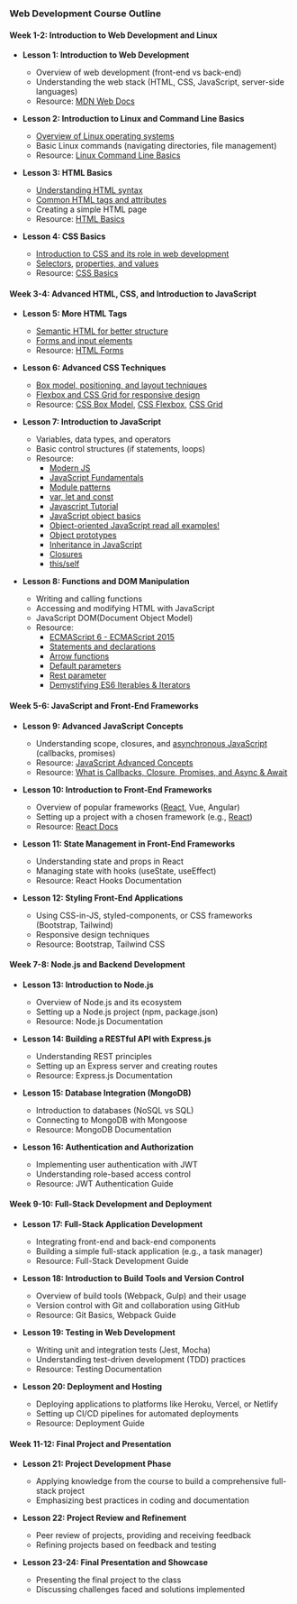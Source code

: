 
### Web Development Course Outline

#### Week 1-2: Introduction to Web Development and Linux
- **Lesson 1: Introduction to Web Development**
  - Overview of web development (front-end vs back-end)
  - Understanding the web stack (HTML, CSS, JavaScript, server-side languages)
  - Resource: [MDN Web Docs](https://developer.mozilla.org/en-US/docs/Learn)

- **Lesson 2: Introduction to Linux and Command Line Basics**
  - [Overview of Linux operating systems](https://www.javatpoint.com/what-is-linux)
  - Basic Linux commands (navigating directories, file management)
  - Resource: [Linux Command Line Basics](https://linuxcommand.org/index.php)

- **Lesson 3: HTML Basics**
  - [Understanding HTML syntax](https://developer.mozilla.org/en-US/docs/Learn_web_development/Core/Structuring_content/Basic_HTML_syntax)
  - [Common HTML tags and attributes](https://www.tutorialspoint.com/html/html_attributes.htm)
  - Creating a simple HTML page
  - Resource: [HTML Basics](https://www.w3schools.com/html/html_basic.asp)

- **Lesson 4: CSS Basics**
  - [Introduction to CSS and its role in web development](https://developer.mozilla.org/en-US/docs/Learn_web_development/Core/Styling_basics/What_is_CSS)
  - [Selectors](https://developer.mozilla.org/en-US/docs/Web/CSS/CSS_selectors), [properties, and values](https://www.dofactory.com/css/properties)
  - Resource: [CSS Basics](https://css-tricks.com/guides/)

#### Week 3-4: Advanced HTML, CSS, and Introduction to JavaScript
- **Lesson 5: More HTML Tags**
  - [Semantic HTML for better structure](https://www.semrush.com/blog/semantic-html5-guide/?msockid=1524f322ba22661314a9e785bb2267fd)
  - [Forms and input elements](https://www.w3schools.com/html/html_form_elements.asp)
  - Resource: [HTML Forms](https://developer.mozilla.org/en-US/docs/Learn_web_development/Core/Structuring_content/HTML_forms)

- **Lesson 6: Advanced CSS Techniques**
  - [Box model, positioning, and layout techniques](https://cssdojo.dev/learn/basics/the-box-model-and-layouts)
  - [Flexbox and CSS Grid for responsive design](https://www.freecodecamp.org/news/web-layouts-use-css-grid-and-flex-to-create-responsive-webpages/)
  - Resource: [CSS Box Model](https://www.learn-html-css.com/learn-to-code-css/css-box-model/), [CSS Flexbox](https://www.learn-html-css.com/learn-to-code-css/css-flexbox/), [CSS Grid](https://www.learn-html-css.com/learn-to-code-css/css-grid/)

- **Lesson 7: Introduction to JavaScript**
  - Variables, data types, and operators
  - Basic control structures (if statements, loops)
  - Resource:
    - [Modern JS](https://github.com/mbeaudru/modern-js-cheatsheet)
    - [JavaScript Fundamentals](https://developer.mozilla.org/en-US/docs/Learn_web_development/Getting_started/Your_first_website/Adding_interactivity)
    - [Module patterns]()
    - [var, let and const](https://www.youtube.com/watch?v=sjyJBL5fkp8)
    - [Javascript Tutorial](https://www.youtube.com/watch?v=vZBCTc9zHtI)
    - [JavaScript object basics](https://developer.mozilla.org/en-US/docs/Learn_web_development/Core/Scripting/Object_basics)
    - [Object-oriented JavaScript read all examples!](https://developer.mozilla.org/en-US/docs/Learn_web_development/Extensions/Advanced_JavaScript_objects/Classes_in_JavaScript)
    - [Object prototypes](https://developer.mozilla.org/en-US/docs/Learn_web_development/Extensions/Advanced_JavaScript_objects/Object_prototypes)
    - [Inheritance in JavaScript](https://developer.mozilla.org/en-US/docs/Learn_web_development/Extensions/Advanced_JavaScript_objects/Classes_in_JavaScript)
    - [Closures](https://developer.mozilla.org/en-US/docs/Web/JavaScript/Guide/Closures)
    - [this/self](https://alistapart.com/article/getoutbindingsituations/)

- **Lesson 8: Functions and DOM Manipulation**
  - Writing and calling functions
  - Accessing and modifying HTML with JavaScript
  - JavaScript DOM(Document Object Model)
  - Resource:
    - [ECMAScript 6 - ECMAScript 2015](https://www.w3schools.com/js/js_es6.asp)
    - [Statements and declarations](https://developer.mozilla.org/en-US/docs/Web/JavaScript/Reference/Statements)
    - [Arrow functions](https://developer.mozilla.org/en-US/docs/Web/JavaScript/Reference/Functions/Arrow_functions)
    - [Default parameters](https://developer.mozilla.org/en-US/docs/Web/JavaScript/Reference/Functions/Default_parameters)
    - [Rest parameter](https://developer.mozilla.org/en-US/docs/Web/JavaScript/Reference/Functions/rest_parameters)
    - [Demystifying ES6 Iterables & Iterators](https://www.freecodecamp.org/news/demystifying-es6-iterables-iterators-4bdd0b084082/)


#### Week 5-6: JavaScript and Front-End Frameworks
- **Lesson 9: Advanced JavaScript Concepts**
  - Understanding scope, closures, and [asynchronous JavaScript](https://www.freecodecamp.org/news/asynchronous-javascript-explained/) (callbacks, promises)
  - Resource: [JavaScript Advanced Concepts](https://www.digitalocean.com/community/tutorials/understanding-the-event-loop-callbacks-promises-and-async-await-in-javascript)
  - Resource: [What is Callbacks, Closure, Promises, and Async & Await](https://medium.com/@punitkmr/whats-is-callbacks-closure-promises-and-async-await-a8d47eb83862)

- **Lesson 10: Introduction to Front-End Frameworks**
  - Overview of popular frameworks ([React](https://react.dev/learn), Vue, Angular)
  - Setting up a project with a chosen framework (e.g., [React](https://react.dev/learn))
  - Resource: [React Docs](https://react.dev/learn)

- **Lesson 11: State Management in Front-End Frameworks**
  - Understanding state and props in React
  - Managing state with hooks (useState, useEffect)
  - Resource: React Hooks Documentation

- **Lesson 12: Styling Front-End Applications**
  - Using CSS-in-JS, styled-components, or CSS frameworks (Bootstrap, Tailwind)
  - Responsive design techniques
  - Resource: Bootstrap, Tailwind CSS

#### Week 7-8: Node.js and Backend Development
- **Lesson 13: Introduction to Node.js**
  - Overview of Node.js and its ecosystem
  - Setting up a Node.js project (npm, package.json)
  - Resource: Node.js Documentation

- **Lesson 14: Building a RESTful API with Express.js**
  - Understanding REST principles
  - Setting up an Express server and creating routes
  - Resource: Express.js Documentation

- **Lesson 15: Database Integration (MongoDB)**
  - Introduction to databases (NoSQL vs SQL)
  - Connecting to MongoDB with Mongoose
  - Resource: MongoDB Documentation

- **Lesson 16: Authentication and Authorization**
  - Implementing user authentication with JWT
  - Understanding role-based access control
  - Resource: JWT Authentication Guide

#### Week 9-10: Full-Stack Development and Deployment
- **Lesson 17: Full-Stack Application Development**
  - Integrating front-end and back-end components
  - Building a simple full-stack application (e.g., a task manager)
  - Resource: Full-Stack Development Guide

- **Lesson 18: Introduction to Build Tools and Version Control**
  - Overview of build tools (Webpack, Gulp) and their usage
  - Version control with Git and collaboration using GitHub
  - Resource: Git Basics, Webpack Guide

- **Lesson 19: Testing in Web Development**
  - Writing unit and integration tests (Jest, Mocha)
  - Understanding test-driven development (TDD) practices
  - Resource: Testing Documentation

- **Lesson 20: Deployment and Hosting**
  - Deploying applications to platforms like Heroku, Vercel, or Netlify
  - Setting up CI/CD pipelines for automated deployments
  - Resource: Deployment Guide

#### Week 11-12: Final Project and Presentation
- **Lesson 21: Project Development Phase**
  - Applying knowledge from the course to build a comprehensive full-stack project
  - Emphasizing best practices in coding and documentation

- **Lesson 22: Project Review and Refinement**
  - Peer review of projects, providing and receiving feedback
  - Refining projects based on feedback and testing

- **Lesson 23-24: Final Presentation and Showcase**
  - Presenting the final project to the class
  - Discussing challenges faced and solutions implemented

